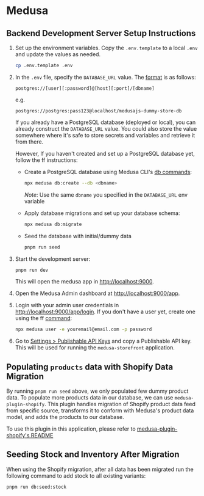 # Medusa

## Backend Development Server Setup Instructions

1. Set up the environment variables. Copy the `.env.template` to a local `.env` and update the values as needed.

   ```bash
   cp .env.template .env
   ```

2. In the `.env` file, specify the `DATABASE_URL` value. The [format](https://docs.medusajs.com/learn/configurations/medusa-config#databaseurl) is as follows:

   ```text
   postgres://[user][:password]@[host][:port]/[dbname]
   ```

   e.g.

   ```text
   postgres://postgres:pass123@localhost/medusajs-dummy-store-db
   ```

   If you already have a PostgreSQL database (deployed or local), you can already construct the `DATABASE_URL` value. You could also store the value somewhere where it's safe to store secrets and variables and retrieve it from there.

   However, If you haven't created and set up a PostgreSQL database yet, follow the ff instructions:
   - Create a PostgreSQL database using Medusa CLI's [db commands](https://docs.medusajs.com/resources/medusa-cli/commands/db):

     ```bash
     npx medusa db:create --db <dbname>
     ```

     _Note_: Use the same `dbname` you specified in the `DATABASE_URL` env variable

   - Apply database migrations and set up your database schema:

     ```bash
     npx medusa db:migrate
     ```

   - Seed the database with initial/dummy data

     ```bash
     pnpm run seed
     ```

3. Start the development server:

   ```bash
   pnpm run dev
   ```

   This will open the medusa app in [http://localhost:9000](http://localhost:9000).

4. Open the Medusa Admin dashboard at [http://localhost:9000/app](http://localhost:9000/app).

5. Login with your admin user credentials in [http://localhost:9000/app/login](http://localhost:9000/app/login). If you don't have a user yet, create one using the ff [command](https://docs.medusajs.com/learn/installation#create-medusa-admin-user):

   ```bash
   npx medusa user -e youremail@email.com -p password
   ```

6. Go to [Settings > Publishable API Keys](http://localhost:9000/app/settings/publishable-api-keys) and copy a Publishable API key. This will be used for running the `medusa-storefront` application.

## Populating `products` data with Shopify Data Migration

By running `pnpm run seed` above, we only populated few dummy product data. To populate more products data in our database, we can use `medusa-plugin-shopify`. This plugin handles migration of Shopify product data feed from specific source, transforms it to conform with Medusa's product data model, and adds the products to our database.

To use this plugin in this application, please refer to [medusa-plugin-shopify's README](../medusa-plugin-shopify/README.md)

## Seeding Stock and Inventory After Migration

When using the Shopify migration, after all data has been migrated run the following command to add stock to all existing variants:

```bash
pnpm run db:seed:stock
```
